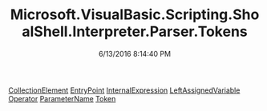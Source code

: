 ﻿---
title: Microsoft.VisualBasic.Scripting.ShoalShell.Interpreter.Parser.Tokens
date: 6/13/2016 8:14:40 PM
---

[CollectionElement](T-Microsoft.VisualBasic.Scripting.ShoalShell.Interpreter.Parser.Tokens.CollectionElement.html)
[EntryPoint](T-Microsoft.VisualBasic.Scripting.ShoalShell.Interpreter.Parser.Tokens.EntryPoint.html)
[InternalExpression](T-Microsoft.VisualBasic.Scripting.ShoalShell.Interpreter.Parser.Tokens.InternalExpression.html)
[LeftAssignedVariable](T-Microsoft.VisualBasic.Scripting.ShoalShell.Interpreter.Parser.Tokens.LeftAssignedVariable.html)
[Operator](T-Microsoft.VisualBasic.Scripting.ShoalShell.Interpreter.Parser.Tokens.Operator.html)
[ParameterName](T-Microsoft.VisualBasic.Scripting.ShoalShell.Interpreter.Parser.Tokens.ParameterName.html)
[Token](T-Microsoft.VisualBasic.Scripting.ShoalShell.Interpreter.Parser.Tokens.Token.html)
